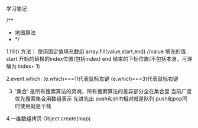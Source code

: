 学习笔记


/**
 *  地图算法
 * */

1.fill() 方法：  使用固定值填充数组
				array.fill(value,start,end)   //value 填充的值   start 开始的替换的index位置(包括index)   end 结束的下标位置(不包括本身，可理解为 index+ 1)  
				
2.event.which:      (e.which===1)代表鼠标左键   (e.which===3)代表鼠标右键  

3. '集合' 是所有搜索算法的灵魂，所有搜索算法的差异部分全在集合里
		当前广度优先搜索集合用数组表示  先进先出  push和shift相对就是队列  push和pop同时使用就是个栈
		
4.一维数组拷贝   Object.create(map)
